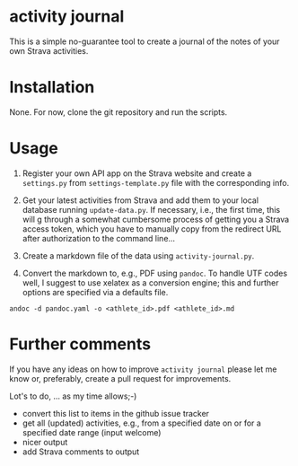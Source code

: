 # activity journal

This is a simple no-guarantee tool to create a journal of the notes of your own
Strava activities.



# Installation

None. For now, clone the git repository and run the scripts.


# Usage

1. Register your own API app on the Strava website and create a `settings.py`
   from `settings-template.py` file with the corresponding info.

2. Get your latest activities from Strava and add them to your local database
running `update-data.py`. If necessary, i.e., the first time, this will g
through a somewhat cumbersome process of getting you a Strava access token,
which you have to manually copy from the redirect URL after authorization to the
command line...

3. Create a markdown file of the data using `activity-journal.py`.

4. Convert the markdown to, e.g., PDF using `pandoc`. To handle UTF codes well,
I suggest to use xelatex as a conversion engine; this and further options are
specified via a defaults file.
```
andoc -d pandoc.yaml -o <athlete_id>.pdf <athlete_id>.md
```


# Further comments

If you have any ideas on how to improve `activity journal` please let me know
or, preferably, create a pull request for improvements.

Lot's to do, ... as my time allows;-)
- convert this list to items in the github issue tracker
- get all (updated) activities, e.g., from a specified date on or for a
  specified date range (input welcome)
- nicer output
- add Strava comments to output
